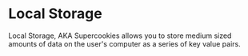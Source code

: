 # Local Storage

Local Storage, AKA Supercookies allows you to store medium sized amounts of data on the user's computer as a series of key value pairs.

